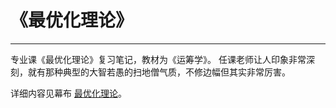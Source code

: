 # 《最优化理论》
***
专业课《最优化理论》复习笔记，教材为《运筹学》。
任课老师让人印象非常深刻，就有那种典型的大智若愚的扫地僧气质，不修边幅但其实非常厉害。

详细内容见幕布 [最优化理论](https://www.mubucm.com/doc/hzIRh7wYMK)。